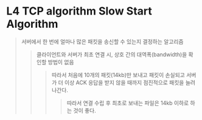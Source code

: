 # L4 TCP algorithm Slow Start Algorithm

> 서버에서 한 번에 얼마나 많은 패킷을 송신할 수 있는지 결정하는 알고리즘
>
> > 클라이언트와 서버가 최초 연결 시, 상호 간의 대역폭(bandwidth)을 확인할 방법이 없음
> >
> > > 따라서 처음에 10개의 패킷(14kb)만 보내고 패킷이 손실되고 서버가 더 이상 ACK 응답을 받지 않을 때까지 점진적으로 패킷을 늘려나간다.
> > >
> > > > 따라서 연결 수립 후 최초로 보내는 파일은 14kb 이하로 하는 것이 좋다.
